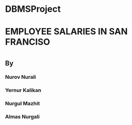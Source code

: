 # DBMSProject 
<h1> EMPLOYEE SALARIES IN SAN FRANCISO <h1>
<h2> By </h2>
<h3> Nurov Nurali </h3>
<h3> Yernur Kalikan </h3>
<h3> Nurgul Mazhit </h3>
<h3> Almas Nurgali </h3>
